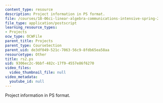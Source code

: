 ```yaml
---
content_type: resource
description: Project information in PS format.
file: /courses/18-06ci-linear-algebra-communications-intensive-spring-2004/9306ec2c9bbf482c17f94557e86f6270_rs2.ps
file_type: application/postscript
learning_resource_types:
- Projects
ocw_type: OCWFile
parent_title: Projects
parent_type: CourseSection
parent_uid: de3df049-521c-7063-56c9-8fdb65ea58aa
resourcetype: Other
title: rs2.ps
uid: 9306ec2c-9bbf-482c-17f9-4557e86f6270
video_files:
  video_thumbnail_file: null
video_metadata:
  youtube_id: null
---
```

Project information in PS format.

